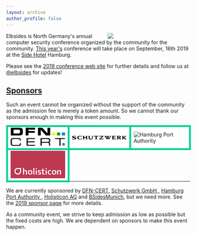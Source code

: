```yaml
---
layout: archive
author_profile: false
---
```


<img src="/assets/images/elbsides_teaser_500x500.png" align="right" width="45%" >

Elbsides is North Germany's annual computer security conference organized by the community for the community. [This year's](https://2019.elbsides.de) conference will take place on September, 16th 2019 at the [Side Hotel](https://www.side-hamburg.de) Hamburg.
      
Please see the [2019 conference web site](https://2019.elbsides.de) for further details and follow us at [@elbsides](https://twitter.com/elbsides) for updates!

## [Sponsors](https://2019.elbsides.de/sponsors.html) ##

Such an event cannot be organized without the support of the community as the admission fee is merely a token amount. So we cannot thank our sponsors enough in making this event possible.

<table>
		<tr>
			<td style="background-color: white; border: 5px solid #00d298;">
				<img src="assets/images/dfn-cert.png" alt="DFN-CERT Services GmbH" width="200px" />
			</td>
			<td style="background-color: white; border: 5px solid #00d298;">
				<img src="assets/images/Schutzwerk_Logo_RZ.png" alt="Schutzwerk	GmbH" width="200px"/>
			</td>
			<td style="background-color: white; border: 5px solid #00d298;">
				<img src="assets/images/HPA_Logo_CMYK_mit_Schutzzone_halbes_H.jpg"	alt="Hamburg Port Authority" width="200px"/>
			</td>
		</tr>
		<tr>
			<td style="background-color: white; border: 5px solid #00d298;">
				<img src="assets/images/Holisticon-logo2016-white-on-sunrise-cmyk.png" alt="Holisticon" width="200px" />
			</td>
		</tr>

</table>
	
	
	
We are currently sponsored by [DFN-CERT](https://www.dfn-cert.de),
[Schutzwerk GmbH ](https://www.schutzwerk.com), [ Hamburg Port Authority ](https://www.hamburg-port-authority.de), [Holisticon AG](https://www.holisticon.de) and
[BSidesMunich](https://www.bsidesmunich.org), but we need more. See
the [2019 sponsor page](https://2019.elbsides.de/sponsors.html) for
more details.
	
As a community event, we strive to keep admission as low as possible but the fixed costs are high. We are dependent on sponsors to make this event happen.

